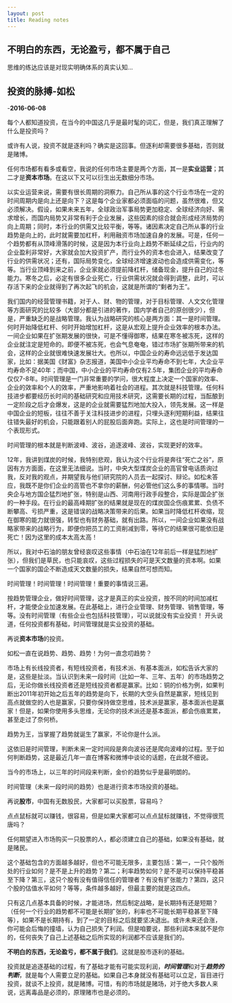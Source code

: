```yaml
---
layout: post
title: Reading notes
---
```


##  不明白的东西，无论盈亏，都不属于自己
思维的练达应该是对现实明确体系的真实认知...

## 投资的脉搏-如松
-**2016-06-08**

每个人都知道投资，在当今的中国这几乎是最时髦的词汇，但是，我们真正理解了什么是投资吗？

或许有人说，投资不就是逐利吗？确实是这回事。但逐利却需要很多基础，否则就是赌博。

任何市场都有看多或看空，我说的任何市场主要是两个方面，其一是**实业运营**；其二才是**资本市场**。在这以下又可以衍生出无数细分市场。

以实业运营来说，需要有很长周期的洞察力。自己所从事的这个行业市场在一定的时间周期内是向上还是向下？这是每个企业家都必须面临的问题，虽然很难，但又必须解决。假设，如果未来五年，全球政治军事局势更加稳定、全球经济向好、需求增长，而国内局势又非常有利于企业发展，这些因素的综合就会形成经济局势的向上周期；同时，本行业的供需又比较平衡，等等。诸因素决定自己所从事的行业趋势是向上的，此时就需要加杠杆，利用融资市场加速自身的发展。可是，任何一个趋势都有从顶峰滑落的时候，这是因为本行业向上趋势不断延续之后，行业内的企业盈利非常好，大家就会加大投资扩产，而行业外的资本也会进入，结果改变了行业的供需状况；还有，国际局势变化，全球经济增速波动也会造成供需变化，等等。当行业顶峰到来之前，企业家就必须提前降杠杆，储备现金，提升自己的过冬能力。寒冬之后，必定有很多企业死亡，行业供需状况就会得到调整，此时，可以存活下来的企业就得到了再次起飞的机会，这就是所谓的“剩者为王”。

我们国内的经营管理书籍，对于人、财、物的管理，对于目标管理、人文文化管理等方面研究的比较多（大部分都是引进的著作，国内学者自己的原创很少），但是，严重缺乏的是战略管理。我认为战略研究的核心是两方面：其一是时间管理。何时开始降低杠杆、何时开始增加杠杆，这是从宏观上提升企业效率的根本办法。一间企业如果在扩张期发展的很快，可是不懂得御寒，结果在寒冬被冻死，这样的企业就注定是短命的。即便不被冻死，也会气息奄奄，错过市场扩张期所带来的机会，这样的企业就很难快速发展壮大。也所以，中国企业的寿命远远低于发达国家，比如：据美国《财富》杂志报道，美国中小企业平均寿命不到七年，大企业平均寿命不足40年；而中国，中小企业的平均寿命仅有2.5年，集团企业的平均寿命仅仅7-8年。时间管理是一门非常重要的学问，很大程度上决定一个国家的效率、企业的效率和个人的效率，严重地影响着社会的进程。其次就是科技管理。任何科技进步都要经历长时间的基础研究和应用技术研究，这需要长期的过程，当酝酿到一定阶段之后才会爆发，这是的企业就需要猛烈地加大投入，领先发展。这一样是中国企业的短板，往往不善于关注科技进步的进程，只埋头逐利短期利益，结果往往错失最好的机会，只能跟着别人的屁股后面奔跑。实际上，这也是时间管理的一个表现形式。

时间管理的根本就是判断波峰、波谷，追逐波峰、波谷，实现更好的效率。

12年，我讲到煤炭的时候，我特别悲观，我认为这个行业将是奔往“死亡之谷”，原因有方方面面，在这里无法细说。当时，中央大型煤炭企业的高官曾电话质询过我，反对我的观点，并期望我与他们研究院的人员去一起探讨、辩论。如松未答应，我既不是你们企业的高管也不拿你的薪酬，何必管他们这么多的事情哪。当时央企与地方国企猛烈地扩张，特别是山西、河南用行政手段整合，实际是国企扩张的一种手段。在行业的最高峰期扩张的结果就是现在的煤炭国企伤痕累累、负债不断攀高、亏损严重，这是错误的战略决策带来的后果。如果当时降低杠杆收缩，现在御寒的能力就很强，转型也有财务基础，就有出路。所以，一间企业如果没有战略家带来的战略行为，即便你把员工的工资削减到零，等待它的结果很可能依旧是死亡！因为这里的成本太高太高！

所以，我对中石油的朋友曾经哀叹这些事情（中石油在12年前后一样是猛烈地扩张），但我们是草民，也只能哀叹，这些过程损失的可是天文数量的资本啊。如果一个国家的国企不断造成天文数量的损失，结果自然可想而知。

时间管理！时间管理！时间管理！重要的事情说三遍。

按趋势管理企业，做好时间管理，这才是真正的实业投资，按不同的时间加减杠杆，才能使企业加速发展。在此基础上，进行企业管理、财务管理、销售管理，等等。没有时间管理（有些企业也包括科技管理），可以说就没有实业投资！
开头说道，任何投资都有基础，时间管理就是实业投资的基础。

再说**资本市场**的投资。

如松一直在说趋势、趋势、趋势！为何一直念叨趋势？

市场上有长线投资者，有短线投资者，有技术派、有基本面派，如松告诉大家的是，这些是扯淡。当认识到未来一段时间（比如一年、三年、五年）的市场趋势之后，无论你做长线投资者还是短线投资者都是赢家。比如：铜的价格为例，如果判断出2011年初开始之后五年的趋势是向下，长期的大空头自然是赢家，短线见到高点就做空的人也是赢家，只要你保持做空思维，技术派是赢家，基本面派也是赢家！但是，如果你使用多头思维，无论你的技术派还是基本面派，都会伤痕累累，甚至走过了奈何桥。

趋势为王，当掌握了趋势就诞生了赢家，不论你是什么派。

这依旧是时间管理，判断未来一定时间段是奔向波谷还是爬向波峰的过程。至于如何判断趋势，这是最近几年一直在博客和微博中谈论的话题，在此就不细说。

当今的市场上，以三年的时间段来判断，金价的趋势似乎是最明朗的。

时间管理（未来一段时间的趋势）也是进行资本市场投资的基础。

再说**股市**，中国有无数股民，大家都可以买股票，容易吗？

点点鼠标就可以赚钱，很容易，但是如果大家都可以点点鼠标就赚钱，不觉得很荒唐吗？

任何期望进入市场购买一只股票的人，都必须建立自己的基础，如果没有基础，就是赌民。

这个基础包含的方面越多越好，但也不可能无限多，主要包括：第一，一只个股所处的行业如何？是不是上升的趋势？第二；利率趋势如何？是不是可以保持平稳甚至下降？第三，这只个股有没有值得信任的管理者？有没有扩张能力？第四，这只个股的估值水平如何？等等，条件越多越好，但最主要的就是这四点。

只有这几点基本具备的时候，才能进场，然后制定战略，是长期持有还是短期？（任何一个行业的趋势都不可能是长期扩张的，利率也不可能长期平稳甚至下降等），如果不是长期持有，到了一定的目标之后就要坚决退出。或许未来还会涨，你可能会后悔的撞墙，认为自己损失了利润。但是咱要说，那些利润本来就不是你的，任何丧失了自己上述基础之后所实现的利润都不应该是我们的。

**不明白的东西，无论盈亏，都不属于我们**。这就是股市逐利的基础。

投资就是追逐基础的过程，有了基础才能有可能实现利润，***时间管理***和对于***趋势的判断***，就是每个人需要立足的基础。如果自己本身就没有基础可以立足，盲目进行投资，就谈不上投资，就是赌博。可惜，有的市场就是赌场，对于绝大多数人来说，远离毒品是必须的，原理赌市也是必须的。